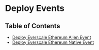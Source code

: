 # Deploy Events

## Table of Contents

- [Deploy Everscale Ethereum Alien Event](./deployAlienEvent.md)
- [Deploy Everscale Ethereum Native Event](./deployNativeEvent.md)
